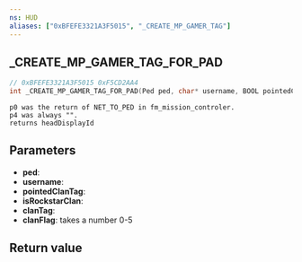 ```yaml
---
ns: HUD
aliases: ["0xBFEFE3321A3F5015", "_CREATE_MP_GAMER_TAG"]
---
```

## _CREATE_MP_GAMER_TAG_FOR_PAD

```c
// 0xBFEFE3321A3F5015 0xF5CD2AA4
int _CREATE_MP_GAMER_TAG_FOR_PAD(Ped ped, char* username, BOOL pointedClanTag, BOOL isRockstarClan, char* clanTag, int clanFlag);
```

```
p0 was the return of NET_TO_PED in fm_mission_controler.  
p4 was always "".  
returns headDisplayId  
```

## Parameters
* **ped**: 
* **username**: 
* **pointedClanTag**: 
* **isRockstarClan**: 
* **clanTag**: 
* **clanFlag**: takes a number 0-5

## Return value
